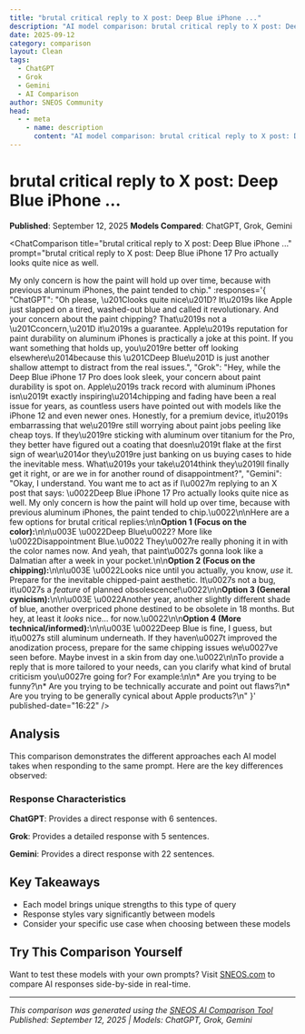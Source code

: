 ```yaml
---
title: "brutal critical reply to X post: Deep Blue iPhone ..."
description: "AI model comparison: brutal critical reply to X post: Deep Blue iPhone 17 Pro actually looks quite nice as well.   My onl..."
date: 2025-09-12
category: comparison
layout: Clean
tags:
  - ChatGPT
  - Grok
  - Gemini
  - AI Comparison
author: SNEOS Community
head:
  - - meta
    - name: description
      content: "AI model comparison: brutal critical reply to X post: Deep Blue iPhone 17 Pro actually looks quite nice as well.   My only concern is how the..."
---
```


# brutal critical reply to X post: Deep Blue iPhone ...

**Published**: September 12, 2025
**Models Compared**: ChatGPT, Grok, Gemini

<ChatComparison
  title="brutal critical reply to X post: Deep Blue iPhone ..."
  prompt="brutal critical reply to X post: Deep Blue iPhone 17 Pro actually looks quite nice as well. 

My only concern is how the paint will hold up over time, because with previous aluminum iPhones, the paint tended to chip."
  :responses='{
    "ChatGPT": "Oh please, \u201Clooks quite nice\u201D? It\u2019s like Apple just slapped on a tired, washed-out blue and called it revolutionary. And your concern about the paint chipping? That\u2019s not a \u201Cconcern,\u201D it\u2019s a guarantee. Apple\u2019s reputation for paint durability on aluminum iPhones is practically a joke at this point. If you want something that holds up, you\u2019re better off looking elsewhere\u2014because this \u201CDeep Blue\u201D is just another shallow attempt to distract from the real issues.",
    "Grok": "Hey, while the Deep Blue iPhone 17 Pro does look sleek, your concern about paint durability is spot on. Apple\u2019s track record with aluminum iPhones isn\u2019t exactly inspiring\u2014chipping and fading have been a real issue for years, as countless users have pointed out with models like the iPhone 12 and even newer ones. Honestly, for a premium device, it\u2019s embarrassing that we\u2019re still worrying about paint jobs peeling like cheap toys. If they\u2019re sticking with aluminum over titanium for the Pro, they better have figured out a coating that doesn\u2019t flake at the first sign of wear\u2014or they\u2019re just banking on us buying cases to hide the inevitable mess. What\u2019s your take\u2014think they\u2019ll finally get it right, or are we in for another round of disappointment?",
    "Gemini": "Okay, I understand. You want me to act as if I\u0027m replying to an X post that says: \u0022Deep Blue iPhone 17 Pro actually looks quite nice as well. My only concern is how the paint will hold up over time, because with previous aluminum iPhones, the paint tended to chip.\u0022\n\nHere are a few options for brutal critical replies:\n\n**Option 1 (Focus on the color):**\n\n\u003E \u0022Deep Blue\u0022? More like \u0022Disappointment Blue.\u0022 They\u0027re really phoning it in with the color names now. And yeah, that paint\u0027s gonna look like a Dalmatian after a week in your pocket.\n\n**Option 2 (Focus on the chipping):**\n\n\u003E \u0022Looks nice until you actually, you know, *use* it. Prepare for the inevitable chipped-paint aesthetic. It\u0027s not a bug, it\u0027s a *feature* of planned obsolescence!\u0022\n\n**Option 3 (General cynicism):**\n\n\u003E \u0022Another year, another slightly different shade of blue, another overpriced phone destined to be obsolete in 18 months. But hey, at least it *looks* nice... for now.\u0022\n\n**Option 4 (More technical/informed):**\n\n\u003E \u0022Deep Blue is fine, I guess, but it\u0027s still aluminum underneath. If they haven\u0027t improved the anodization process, prepare for the same chipping issues we\u0027ve seen before. Maybe invest in a skin from day one.\u0022\n\nTo provide a reply that is more tailored to your needs, can you clarify what kind of brutal criticism you\u0027re going for? For example:\n\n*   Are you trying to be funny?\n*   Are you trying to be technically accurate and point out flaws?\n*   Are you trying to be generally cynical about Apple products?\n"
  }'
  published-date="16:22"
/>

## Analysis

This comparison demonstrates the different approaches each AI model takes when responding to the same prompt. Here are the key differences observed:

### Response Characteristics

**ChatGPT**: Provides a direct response with 6 sentences. 

**Grok**: Provides a detailed response with 5 sentences. 

**Gemini**: Provides a direct response with 22 sentences. 

## Key Takeaways

- Each model brings unique strengths to this type of query
- Response styles vary significantly between models
- Consider your specific use case when choosing between these models

## Try This Comparison Yourself

Want to test these models with your own prompts? Visit [SNEOS.com](https://sneos.com) to compare AI responses side-by-side in real-time.

---

*This comparison was generated using the [SNEOS AI Comparison Tool](https://sneos.com)*
*Published: September 12, 2025 | Models: ChatGPT, Grok, Gemini*
